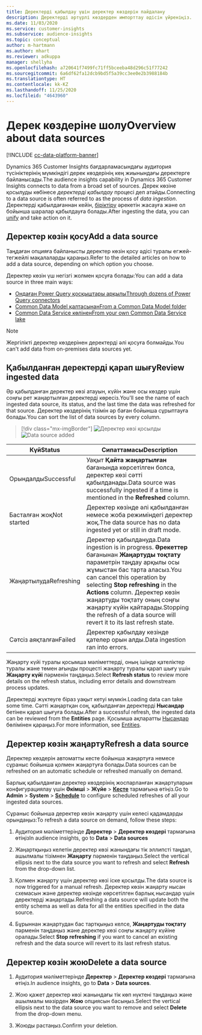 ```yaml
---
title: Деректерді қабылдау үшін деректер көздерін пайдалану
description: Деректерді әртүрлі көздерден импорттау әдісін үйреніңіз.
ms.date: 11/03/2020
ms.service: customer-insights
ms.subservice: audience-insights
ms.topic: conceptual
author: m-hartmann
ms.author: mhart
ms.reviewer: adkuppa
manager: shellyha
ms.openlocfilehash: a720641f7499fc71ff5bceeba48d296c51f77242
ms.sourcegitcommit: 6a6df62fa12dcb9bd5f5a39cc3ee0e2b3988184b
ms.translationtype: HT
ms.contentlocale: kk-KZ
ms.lasthandoff: 11/25/2020
ms.locfileid: "4643960"
---
```

# <a name="overview-about-data-sources"></a><span data-ttu-id="43462-103">Дерек көздеріне шолу</span><span class="sxs-lookup"><span data-stu-id="43462-103">Overview about data sources</span></span>

[!INCLUDE [cc-data-platform-banner](../includes/cc-data-platform-banner.md)]

<span data-ttu-id="43462-104">Dynamics 365 Customer Insights бағдарламасындағы аудитория түсініктерінің мүмкіндігі дерек көздерінің кең жиынындағы деректерге байланысады.</span><span class="sxs-lookup"><span data-stu-id="43462-104">The audience insights capability in Dynamics 365 Customer Insights connects to data from a broad set of sources.</span></span> <span data-ttu-id="43462-105">Дерек көзіне қосылуды көбінесе *деректерді қабылдау* процесі деп атайды.</span><span class="sxs-lookup"><span data-stu-id="43462-105">Connecting to a data source is often referred to as the process of *data ingestion*.</span></span> <span data-ttu-id="43462-106">Деректерді қабылдағаннан кейін, [біріктіру](data-unification.md) әрекетін жасауға және ол бойынша шаралар қабылдауға болады.</span><span class="sxs-lookup"><span data-stu-id="43462-106">After ingesting the data, you can [unify](data-unification.md) and take action on it.</span></span>

## <a name="add-a-data-source"></a><span data-ttu-id="43462-107">Деректер көзін қосу</span><span class="sxs-lookup"><span data-stu-id="43462-107">Add a data source</span></span>

<span data-ttu-id="43462-108">Таңдаған опцияға байланысты деректер көзін қосу әдісі туралы егжей-тегжейлі мақалаларды қараңыз.</span><span class="sxs-lookup"><span data-stu-id="43462-108">Refer to the detailed articles on how to add a data source, depending on which option you choose.</span></span>

<span data-ttu-id="43462-109">Деректер көзін үш негізгі жолмен қосуға болады:</span><span class="sxs-lookup"><span data-stu-id="43462-109">You can add a data source in three main ways:</span></span>

- [<span data-ttu-id="43462-110">Ондаған Power Query қосқыштары арқылы</span><span class="sxs-lookup"><span data-stu-id="43462-110">Through dozens of Power Query connectors</span></span>](connect-power-query.md)
- [<span data-ttu-id="43462-111">Common Data Model қалтасынан</span><span class="sxs-lookup"><span data-stu-id="43462-111">From a Common Data Model folder</span></span>](connect-common-data-model.md)
- [<span data-ttu-id="43462-112">Common Data Service көлінен</span><span class="sxs-lookup"><span data-stu-id="43462-112">From your own Common Data Service lake</span></span>](connect-common-data-service-lake.md)

> [!NOTE]
> <span data-ttu-id="43462-113">Жергілікті деректер көздерінен деректерді әлі қосуға болмайды.</span><span class="sxs-lookup"><span data-stu-id="43462-113">You can't add data from on-premises data sources yet.</span></span>

## <a name="review-ingested-data"></a><span data-ttu-id="43462-114">Қабылданған деректерді қарап шығу</span><span class="sxs-lookup"><span data-stu-id="43462-114">Review ingested data</span></span>

<span data-ttu-id="43462-115">Әр қабылданған деректер көзі атауын, күйін және осы көздер үшін соңғы рет жаңартылған деректерді көресіз.</span><span class="sxs-lookup"><span data-stu-id="43462-115">You'll see the name of each ingested data source, its status, and the last time the data was refreshed for that source.</span></span> <span data-ttu-id="43462-116">Деректер көздерінің тізімін әр баған бойынша сұрыптауға болады.</span><span class="sxs-lookup"><span data-stu-id="43462-116">You can sort the list of data sources by every column.</span></span>

> [!div class="mx-imgBorder"]
> <span data-ttu-id="43462-117">![Деректер көзі қосылды](media/configure-data-datasource-added.png "Деректер көзі қосылды")</span><span class="sxs-lookup"><span data-stu-id="43462-117">![Data source added](media/configure-data-datasource-added.png "Data source added")</span></span>

|<span data-ttu-id="43462-118">Күй</span><span class="sxs-lookup"><span data-stu-id="43462-118">Status</span></span>  |<span data-ttu-id="43462-119">Сипаттамасы</span><span class="sxs-lookup"><span data-stu-id="43462-119">Description</span></span>  |
|---------|---------|
|<span data-ttu-id="43462-120">Орындалды</span><span class="sxs-lookup"><span data-stu-id="43462-120">Successful</span></span>   |<span data-ttu-id="43462-121">Уақыт **Қайта жаңартылған** бағанында көрсетілген болса, деректер көзі сәтті қабылданады.</span><span class="sxs-lookup"><span data-stu-id="43462-121">Data source was successfully ingested if a time is mentioned in the **Refreshed** column.</span></span>
|<span data-ttu-id="43462-122">Басталған жоқ</span><span class="sxs-lookup"><span data-stu-id="43462-122">Not started</span></span>   |<span data-ttu-id="43462-123">Деректер көзінде әлі қабылданған немесе жоба режиміндегі деректер жоқ.</span><span class="sxs-lookup"><span data-stu-id="43462-123">The data source has no data ingested yet or still in draft mode.</span></span>         |
|<span data-ttu-id="43462-124">Жаңартылуда</span><span class="sxs-lookup"><span data-stu-id="43462-124">Refreshing</span></span>    |<span data-ttu-id="43462-125">Деректер қабылдануда.</span><span class="sxs-lookup"><span data-stu-id="43462-125">Data ingestion is in progress.</span></span> <span data-ttu-id="43462-126">**Әрекеттер** бағанынан **Жаңартуды тоқтату** параметрін таңдау арқылы осы жұмыстан бас тарта аласыз.</span><span class="sxs-lookup"><span data-stu-id="43462-126">You can cancel this operation by selecting **Stop refreshing** in the **Actions** column.</span></span> <span data-ttu-id="43462-127">Деректер көзін жаңартуды тоқтату оның соңғы жаңарту күйін қайтарады.</span><span class="sxs-lookup"><span data-stu-id="43462-127">Stopping the refresh of a data source will revert it to its last refresh state.</span></span>       |
|<span data-ttu-id="43462-128">Сәтсіз аяқталған</span><span class="sxs-lookup"><span data-stu-id="43462-128">Failed</span></span>     |<span data-ttu-id="43462-129">Деректер қабылдау кезінде қателер орын алды.</span><span class="sxs-lookup"><span data-stu-id="43462-129">Data ingestion ran into errors.</span></span>         |

<span data-ttu-id="43462-130">Жаңарту күйі туралы қосымша мәліметтерді, оның ішінде қателіктер туралы және төмен ағынды процесті жаңарту туралы қарап шығу үшін **Жаңарту күйі** пәрменін таңдаңыз.</span><span class="sxs-lookup"><span data-stu-id="43462-130">Select **Refresh status** to review more details on the refresh status, including error details and downstream process updates.</span></span>

<span data-ttu-id="43462-131">Деректерді жүктеуге біраз уақыт кетуі мүмкін.</span><span class="sxs-lookup"><span data-stu-id="43462-131">Loading data can take some time.</span></span> <span data-ttu-id="43462-132">Сәтті жаңартқан соң, қабылданған деректерді **Нысандар** бетінен қарап шығуға болады.</span><span class="sxs-lookup"><span data-stu-id="43462-132">After a successful refresh, the ingested data can be reviewed from the **Entities** page.</span></span> <span data-ttu-id="43462-133">Қосымша ақпаратты [Нысандар](entities.md) бөлімінен қараңыз.</span><span class="sxs-lookup"><span data-stu-id="43462-133">For more information, see [Entities](entities.md).</span></span>

## <a name="refresh-a-data-source"></a><span data-ttu-id="43462-134">Деректер көзін жаңарту</span><span class="sxs-lookup"><span data-stu-id="43462-134">Refresh a data source</span></span>

<span data-ttu-id="43462-135">Деректер көздерін автоматты кесте бойынша жаңартуға немесе сұраныс бойынша қолмен жаңартуға болады.</span><span class="sxs-lookup"><span data-stu-id="43462-135">Data sources can be refreshed on an automatic schedule or refreshed manually on demand.</span></span> 

<span data-ttu-id="43462-136">Барлық қабылданған деректер көздерінің жоспарланған жаңартуларын конфигурациялау үшін **Әкімші** > **Жүйе** > [**Кесте**](system.md#schedule-tab) тармағына өтіңіз.</span><span class="sxs-lookup"><span data-stu-id="43462-136">Go to **Admin** > **System** > [**Schedule**](system.md#schedule-tab) to configure scheduled refreshes of all your ingested data sources.</span></span>

<span data-ttu-id="43462-137">Сұраныс бойынша деректер көзін жаңарту үшін келесі қадамдарды орындаңыз:</span><span class="sxs-lookup"><span data-stu-id="43462-137">To refresh a data source on demand, follow these steps:</span></span>

1. <span data-ttu-id="43462-138">Аудитория мәліметтерінде **Деректер** > **Деректер көздері** тармағына өтіңіз</span><span class="sxs-lookup"><span data-stu-id="43462-138">In audience insights, go to **Data** > **Data sources**</span></span>

2. <span data-ttu-id="43462-139">Жаңартқыңыз келетін деректер көзі жанындағы тік эллипсті таңдап, ашылмалы тізімнен **Жаңарту** пәрменін таңдаңыз.</span><span class="sxs-lookup"><span data-stu-id="43462-139">Select the vertical ellipsis next to the data source you want to refresh and select **Refresh** from the drop-down list.</span></span>

3. <span data-ttu-id="43462-140">Қолмен жаңарту үшін деректер көзі іске қосылды.</span><span class="sxs-lookup"><span data-stu-id="43462-140">The data source is now triggered for a manual refresh.</span></span> <span data-ttu-id="43462-141">Деректер көзін жаңарту нысан схемасын және деректер көзінде көрсетілген барлық нысандар үшін деректерді жаңартады.</span><span class="sxs-lookup"><span data-stu-id="43462-141">Refreshing a data source will update both the entity schema as well as data for all the entities specified in the data source.</span></span>

4. <span data-ttu-id="43462-142">Бұрыннан жаңартудан бас тартқыңыз келсе, **Жаңартуды тоқтату** пәрменін таңдаңыз және деректер көзі соңғы жаңарту күйіне оралады.</span><span class="sxs-lookup"><span data-stu-id="43462-142">Select **Stop refreshing** if you want to cancel an existing refresh and the data source will revert to its last refresh status.</span></span>

## <a name="delete-a-data-source"></a><span data-ttu-id="43462-143">Деректер көзін жою</span><span class="sxs-lookup"><span data-stu-id="43462-143">Delete a data source</span></span>

1. <span data-ttu-id="43462-144">Аудитория мәліметтерінде **Деректер** > **Деректер көздері** тармағына өтіңіз.</span><span class="sxs-lookup"><span data-stu-id="43462-144">In audience insights, go to **Data** > **Data sources**.</span></span>

2. <span data-ttu-id="43462-145">Жою қажет деректер көзі жанындағы тік көп нүктені таңдаңыз және ашылмалы мәзірден **Жою** опциясын басыңыз.</span><span class="sxs-lookup"><span data-stu-id="43462-145">Select the vertical ellipsis next to the data source you want to remove and select **Delete** from the drop-down menu.</span></span>

3. <span data-ttu-id="43462-146">Жоюды растаңыз.</span><span class="sxs-lookup"><span data-stu-id="43462-146">Confirm your deletion.</span></span>
